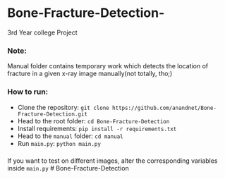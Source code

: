 # Bone-Fracture-Detection-
3rd Year college Project

### Note:
Manual folder contains temporary work which detects the location of fracture in a given x-ray image manually(not totally, tho;)

### How to run:
* Clone the repository: `git clone https://github.com/anandnet/Bone-Fracture-Detection.git`
* Head to the root folder: `cd Bone-Fracture-Detection`
* Install requirements: `pip install -r requirements.txt`
* Head to the `manual` folder: `cd manual`
* Run `main.py`: `python main.py`

###
If you want to test on different images, alter the corresponding variables inside `main.py`
#   B o n e - F r a c t u r e - D e t e c t i o n  
 